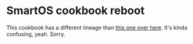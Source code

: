 SmartOS cookbook reboot
=======================

This cookbook has a different lineage than [this one over
here](https://github.com/modcloth-cookbooks/smartos).  It's kinda
confusing, yeah.  Sorry.
